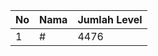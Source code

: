 | No | Nama            | Jumlah Level |
|----|-----------------|--------------|
| 1  | #    |    4476        |
